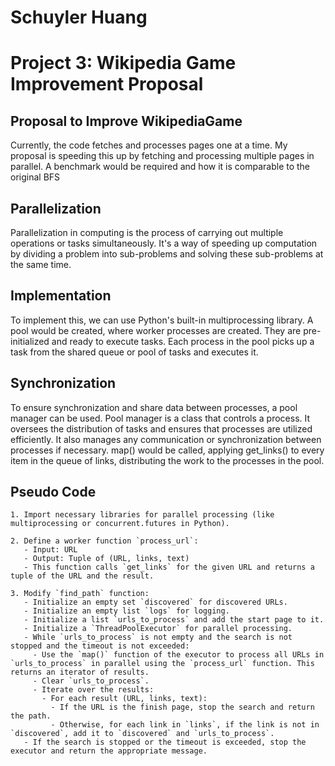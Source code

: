 # Schuyler Huang
# Project 3: Wikipedia Game Improvement Proposal
## Proposal to Improve WikipediaGame
Currently, the code fetches and processes pages one at a time. My proposal is speeding this up by fetching and processing multiple pages in parallel. 
A benchmark would be required and how it is comparable to the original BFS
## Parallelization
Parallelization in computing is the process of carrying out multiple operations or tasks simultaneously. It's a way of speeding up computation by dividing a problem into sub-problems and solving these sub-problems at the same time.
## Implementation
To implement this, we can use Python's built-in multiprocessing library. A pool would be created, where worker processes are created. They are pre-initialized and ready to execute tasks. Each process in the pool picks up a task from the shared queue or pool of tasks and executes it. 
## Synchronization
To ensure synchronization and share data between processes, a pool manager can be used. Pool manager is a class that controls a process. It oversees the distribution of tasks and ensures that processes are utilized efficiently. It also manages any communication or synchronization between processes if necessary. map() would be called, applying get_links() to every item in the queue of links, distributing the work to the processes in the pool.

## Pseudo Code
```
1. Import necessary libraries for parallel processing (like multiprocessing or concurrent.futures in Python).

2. Define a worker function `process_url`:
   - Input: URL
   - Output: Tuple of (URL, links, text)
   - This function calls `get_links` for the given URL and returns a tuple of the URL and the result.

3. Modify `find_path` function:
   - Initialize an empty set `discovered` for discovered URLs.
   - Initialize an empty list `logs` for logging.
   - Initialize a list `urls_to_process` and add the start page to it.
   - Initialize a `ThreadPoolExecutor` for parallel processing.
   - While `urls_to_process` is not empty and the search is not stopped and the timeout is not exceeded:
     - Use the `map()` function of the executor to process all URLs in `urls_to_process` in parallel using the `process_url` function. This returns an iterator of results.
     - Clear `urls_to_process`.
     - Iterate over the results:
       - For each result (URL, links, text):
         - If the URL is the finish page, stop the search and return the path.
         - Otherwise, for each link in `links`, if the link is not in `discovered`, add it to `discovered` and `urls_to_process`.
   - If the search is stopped or the timeout is exceeded, stop the executor and return the appropriate message.
```
